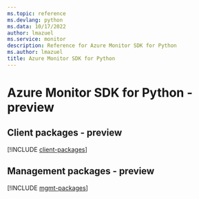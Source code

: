 ```yaml
---
ms.topic: reference
ms.devlang: python
ms.data: 10/17/2022
author: lmazuel
ms.service: monitor
description: Reference for Azure Monitor SDK for Python
ms.author: lmazuel
title: Azure Monitor SDK for Python
---
```

# Azure Monitor SDK for Python - preview

## Client packages - preview
[!INCLUDE [client-packages](monitor-client-index.md)]
## Management packages - preview
[!INCLUDE [mgmt-packages](monitor-mgmt-index.md)]